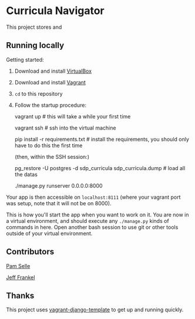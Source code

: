 # Curricula Navigator

This project stores and 

## Running locally

Getting started:

1. Download and install [VirtualBox](https://www.virtualbox.org/)
2. Download and install [Vagrant](http://www.vagrantup.com/)
3. `cd` to this repository
4. Follow the startup procedure:

    vagrant up # this will take a while your first time

    vagrant ssh # ssh into the virtual machine

    pip install -r requirements.txt # install the requirements, you should only have to do this the first time

    (then, within the SSH session:)
      
    pg_restore -U postgres -d sdp_curricula sdp_curricula.dump # load all the datas

    ./manage.py runserver 0.0.0.0:8000

Your app is then accessible on `localhost:8111` (where your vagrant port was setup, note that it will not be on 8000).

This is how you'll start the app when you want to work on it. You are now in a virtual environment, and should execute any `./manage.py` kinds of commands in here. Open another bash session to use git or other tools outside of your virtual environment.

## Contributors

[Pam Selle](http://github.com/pselle)

[Jeff Frankel](http://github.com/jfrankl)

## Thanks

This project uses [vagrant-django-template](https://github.com/torchbox/vagrant-django-template) to get up and running quickly.
